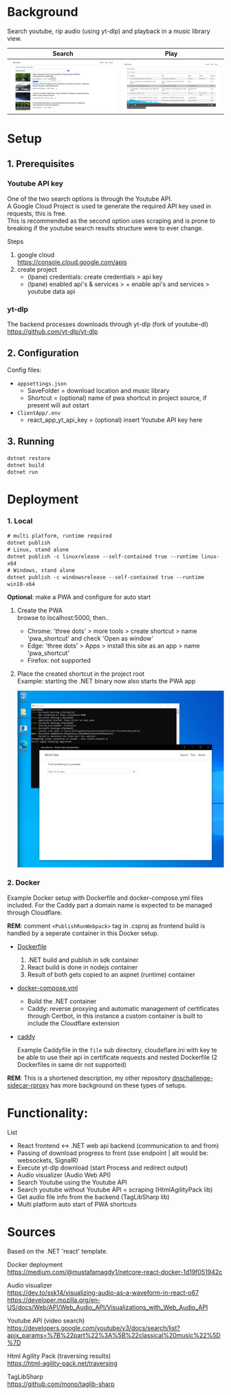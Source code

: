 # Background

Search youtube, rip audio (using yt-dlp) and playback in a music library view.

Search | Play
--- | ---
![Alt text](doc/Screenshot_20230620_201627.png) | ![Alt text](doc/Screenshot_20230620_201731.png)

# Setup
## 1. Prerequisites
### Youtube API key
One of the two search options is through the Youtube API.  
A Google Cloud Project is used te generate the required API key used in requests, this is free.  
This is recommended as the second option uses scraping and is prone to breaking if the youtube search results structure were to ever change.

Steps
1. google cloud  
https://console.cloud.google.com/apis  
2. create project
    * (lpane) credentials: create credentials > api key  
    * (lpane) enabled api's & services > + enable api's and services > youtube data api

### yt-dlp
The backend processes downloads through yt-dlp (fork of youtube-dl)  
https://github.com/yt-dlp/yt-dlp

## 2. Configuration
Config files:
* `appsettings.json`  
    * SaveFolder = download location and music library  
    * Shortcut = (optional) name of pwa shortcut in project source, if present will aut ostart  
* `ClientApp/.env`
    * react_app_yt_api_key = (optional) insert Youtube API key here

## 3. Running

```shell
dotnet restore
dotnet build
dotnet run
```

# Deployment

### 1. Local
```shell
# multi platform, runtime required
dotnet publish
# Linux, stand alone
dotnet publish -c linuxrelease --self-contained true --runtime linux-x64
# Windows, stand alone
dotnet publish -c windowsrelease --self-contained true --runtime win10-x64
```

**Optional**: make a PWA and configure for auto start

1. Create the PWA  
browse to localhost:5000, then..
    * Chrome: 'three dots' > more tools > create shortcut > name 'pwa_shortcut' and check 'Open as window'
    * Edge: 'three dots' > Apps > install this site as an app > name 'pwa_shortcut'
    * Firefox: not supported

2. Place the created shortcut in the project root  
Example: starting the .NET binary now also starts the PWA app

    ![Alt text](doc/Screenshot_20230621_145455.png)

### 2. Docker

Example Docker setup with Dockerfile and docker-compose.yml files included. For the Caddy part a domain name is expected to be managed through Cloudflare.

**REM**: comment `<PublishRunWebpack>` tag in .csproj as frontend build is handled by a seperate container in this Docker setup.

* [Dockerfile](Dockerfile)
    1. .NET build and publish in sdk container 
    2. React build is done in nodejs container
    3. Result of both gets copied to an aspnet (runtime) container

* [docker-compose.yml](docker-compose.yml)
    * Build the .NET container
    * Caddy: reverse proxying and automatic management of certificates through Certbot, in this instance a custom container is built to include the Cloudflare extension

* [caddy](./caddy/)  

    Example Caddyfile in the `file` sub directory, cloudeflare.ini with key te be able to use their api in certificate requests and nested Dockerfile (2 Dockerfiles in same dir not supported)

**REM**: This is a shortened description, my other repository [dnschallenge-sidecar-rproxy](https://github.com/Thomasv7877/dnschallenge-sidecar-rproxy) has more background on these types of setups.

# Functionality:

List
* React frontend <-> .NET web api backend (communication to and from)
* Passing of download progress to front (sse endpoint | alt would be: websockets, SignalR)
* Execute yt-dlp download (start Process and redirect output)
* Audio visualizer (Audio Web API)
* Search Youtube using the Youtube API
* Search youtube without Youtube API = scraping (HtmlAgilityPack lib)
* Get audio file info from the backend (TagLibSharp lib)
* Multi platform auto start of PWA shortcuts

# Sources

Based on the .NET 'react' template.

Docker deployment  
https://medium.com/@mustafamagdy1/netcore-react-docker-1d19f051942c  

Audio visualizer  
https://dev.to/ssk14/visualizing-audio-as-a-waveform-in-react-o67   
https://developer.mozilla.org/en-US/docs/Web/API/Web_Audio_API/Visualizations_with_Web_Audio_API

Youtube API (video search)  
https://developers.google.com/youtube/v3/docs/search/list?apix_params=%7B%22part%22%3A%5B%22classical%20music%22%5D%7D

Html Agility Pack (traversing results)  
https://html-agility-pack.net/traversing

TagLibSharp  
https://github.com/mono/taglib-sharp